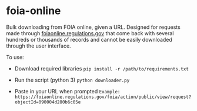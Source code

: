 # foia-online
Bulk downloading from FOIA online, given a URL. Designed for requests made through [foiaonline.regulations.gov](foiaonline.regulations.gov) that come back with several hundreds or thousands of records and cannot be easily downloaded through the user interface.

To use: 

* Download required libraries
```pip install -r /path/to/requirements.txt```

* Run the script (python 3)
```python downloader.py```

* Paste in your URL when prompted
 ```Example: https://foiaonline.regulations.gov/foia/action/public/view/request?objectId=090004d280b6c05e```
